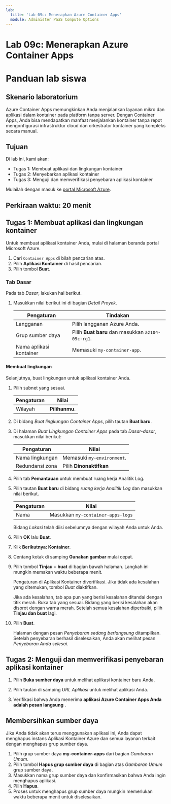 ```yaml
---
lab:
  title: 'Lab 09c: Menerapkan Azure Container Apps'
  module: Administer PaaS Compute Options
---
```


# Lab 09c: Menerapkan Azure Container Apps
# Panduan lab siswa

## Skenario laboratorium
Azure Container Apps memungkinkan Anda menjalankan layanan mikro dan aplikasi dalam kontainer pada platform tanpa server. Dengan Container Apps, Anda bisa mendapatkan manfaat menjalankan kontainer tanpa repot mengonfigurasi infrastruktur cloud dan orkestrator kontainer yang kompleks secara manual.

## Tujuan

Di lab ini, kami akan:
- Tugas 1: Membuat aplikasi dan lingkungan kontainer
- Tugas 2: Menyebarkan aplikasi kontainer
- Tugas 3: Menguji dan memverifikasi penyebaran aplikasi kontainer

Mulailah dengan masuk ke [portal Microsoft Azure](https://portal.azure.com).

## Perkiraan waktu: 20 menit

## Tugas 1: Membuat aplikasi dan lingkungan kontainer

Untuk membuat aplikasi kontainer Anda, mulai di halaman beranda portal Microsoft Azure.

1. Cari `Container Apps` di bilah pencarian atas.
1. Pilih **Aplikasi Kontainer** di hasil pencarian.
1. Pilih tombol **Buat**.

### Tab Dasar

Pada tab *Dasar*, lakukan hal berikut.

1. Masukkan nilai berikut ini di bagian *Detail Proyek*.

    | Pengaturan | Tindakan |
    |---|---|
    | Langganan | Pilih langganan Azure Anda. |
    | Grup sumber daya | Pilih **Buat baru** dan masukkan `az104-09c-rg1`. |
    | Nama aplikasi kontainer |  Memasuki `my-container-app`. |

#### Membuat lingkungan

Selanjutnya, buat lingkungan untuk aplikasi kontainer Anda.

1. Pilih subnet yang sesuai.

    | Pengaturan | Nilai |
    |--|--|
    | Wilayah | **Pilihanmu**. |

1. Di bidang *Buat lingkungan Container Apps*, pilih tautan **Buat baru**.
1. Di halaman *Buat Lingkungan Container Apps* pada tab *Dasar-dasar*, masukkan nilai berikut:

    | Pengaturan | Nilai |
    |--|--|
    | Nama lingkungan | Memasuki `my-environment`. |
    | Redundansi zona | Pilih **Dinonaktifkan** |

1. Pilih tab **Pemantauan** untuk membuat ruang kerja Analitik Log.
1. Pilih tautan **Buat baru** di bidang *ruang kerja Analitik Log* dan masukkan nilai berikut.

    | Pengaturan | Nilai |
    |--|--|
    | Nama | Masukkan `my-container-apps-logs` |
  
    Bidang *Lokasi* telah diisi sebelumnya dengan wilayah Anda untuk Anda.

1. Pilih **OK** lalu **Buat**. 

1. Klik **Berikutnya: Kontainer**.

1. Centang kotak di samping **Gunakan gambar** mulai cepat.

1. Pilih tombol **Tinjau + buat** di bagian bawah halaman. Langkah ini mungkin memakan waktu beberapa menit. 

    Pengaturan di Aplikasi Kontainer diverifikasi. Jika tidak ada kesalahan yang ditemukan, tombol *Buat* diaktifkan.  

    Jika ada kesalahan, tab apa pun yang berisi kesalahan ditandai dengan titik merah.  Buka tab yang sesuai. Bidang yang berisi kesalahan akan disorot dengan warna merah.  Setelah semua kesalahan diperbaiki, pilih **Tinjau dan buat** lagi.

1. Pilih **Buat**.

    Halaman dengan pesan *Penyebaran sedang berlangsung* ditampilkan.  Setelah penyebaran berhasil diselesaikan, Anda akan melihat pesan *Penyebaran Anda selesai*.
   
## Tugas 2: Menguji dan memverifikasi penyebaran aplikasi kontainer

1. Pilih **Buka sumber daya** untuk melihat aplikasi kontainer baru Anda.

1. Pilih tautan di samping *URL Aplikasi* untuk melihat aplikasi Anda.

1. Verifikasi bahwa Anda menerima **aplikasi Azure Container Apps Anda adalah pesan langsung** .

## Membersihkan sumber daya

Jika Anda tidak akan terus menggunakan aplikasi ini, Anda dapat menghapus instans Aplikasi Kontainer Azure dan semua layanan terkait dengan menghapus grup sumber daya.

1. Pilih grup sumber daya **my-container-apps** dari bagian *Gambaran Umum*.
1. Pilih tombol **Hapus grup sumber daya** di bagian atas *Gambaran Umum* grup sumber daya.
1. Masukkan nama grup sumber daya dan konfirmasikan bahwa Anda ingin menghapus aplikasi. 
1. Pilih **Hapus**.
1. Proses untuk menghapus grup sumber daya mungkin memerlukan waktu beberapa menit untuk diselesaikan.
